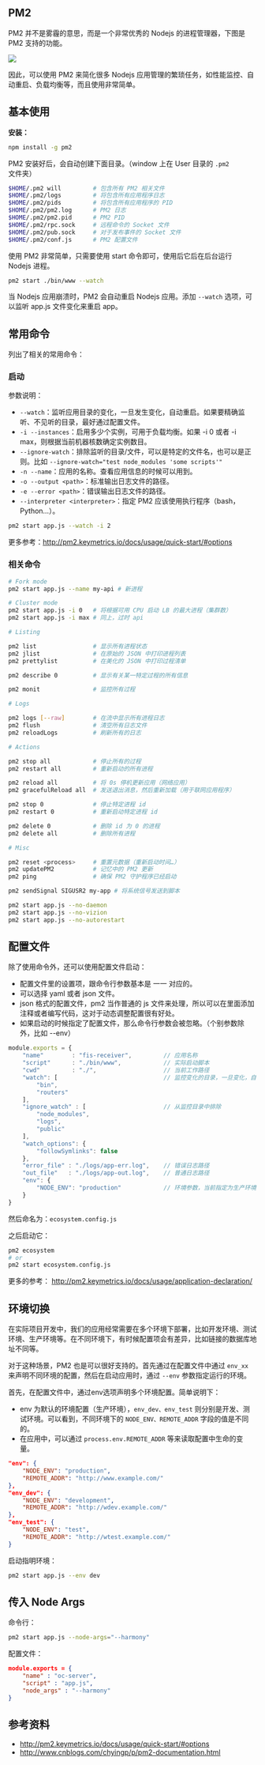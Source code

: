 
## PM2
PM2 并不是雾霾的意思，而是一个非常优秀的 Nodejs 的进程管理器，下图是 PM2 支持的功能。

![](../../../resource/20170707220913.png)

因此，可以使用 PM2 来简化很多 Nodejs 应用管理的繁琐任务，如性能监控、自动重启、负载均衡等，而且使用非常简单。

## 基本使用

**安装：**

```bash
npm install -g pm2
```

PM2 安装好后，会自动创建下面目录。（window 上在 User 目录的 `.pm2` 文件夹）

```bash
$HOME/.pm2 will         # 包含所有 PM2 相关文件
$HOME/.pm2/logs         # 将包含所有应用程序日志
$HOME/.pm2/pids         # 将包含所有应用程序的 PID
$HOME/.pm2/pm2.log      # PM2 日志
$HOME/.pm2/pm2.pid      # PM2 PID
$HOME/.pm2/rpc.sock     # 远程命令的 Socket 文件
$HOME/.pm2/pub.sock     # 对于发布事件的 Socket 文件
$HOME/.pm2/conf.js      # PM2 配置文件
```

使用 PM2 非常简单，只需要使用 start 命令即可，使用后它后在后台运行 Nodejs 进程。

```bash
pm2 start ./bin/www --watch
```

当 Nodejs 应用崩溃时，PM2 会自动重启 Nodejs 应用。添加 `--watch` 选项，可以监听 app.js 文件变化来重启 app。

## 常用命令
列出了相关的常用命令：

### 启动

参数说明：

- `--watch`：监听应用目录的变化，一旦发生变化，自动重启。如果要精确监听、不见听的目录，最好通过配置文件。
- `-i --instances`：启用多少个实例，可用于负载均衡。如果 -i 0 或者 -i max，则根据当前机器核数确定实例数目。
- `--ignore-watch`：排除监听的目录/文件，可以是特定的文件名，也可以是正则。比如 `--ignore-watch="test node_modules 'some scripts'"`
- `-n --name`：应用的名称。查看应用信息的时候可以用到。
- `-o --output <path>`：标准输出日志文件的路径。
- `-e --error <path>`：错误输出日志文件的路径。
- `--interpreter <interpreter>`：指定 PM2 应该使用执行程序（bash，Python…）。

```bash
pm2 start app.js --watch -i 2
```

更多参考：http://pm2.keymetrics.io/docs/usage/quick-start/#options

### 相关命令

```bash
# Fork mode
pm2 start app.js --name my-api # 新进程

# Cluster mode
pm2 start app.js -i 0   # 将根据可用 CPU 启动 LB 的最大进程（集群数）
pm2 start app.js -i max # 同上，过时 api

# Listing

pm2 list                # 显示所有进程状态
pm2 jlist               # 在原始的 JSON 中打印进程列表
pm2 prettylist          # 在美化的 JSON 中打印过程清单

pm2 describe 0          # 显示有关某一特定过程的所有信息

pm2 monit               # 监控所有过程

# Logs

pm2 logs [--raw]        # 在流中显示所有进程日志
pm2 flush               # 清空所有日志文件
pm2 reloadLogs          # 刷新所有的日志

# Actions

pm2 stop all            # 停止所有的过程
pm2 restart all         # 重新启动的所有进程

pm2 reload all          # 将 0s 停机更新应用（网络应用）
pm2 gracefulReload all  # 发送退出消息，然后重新加载（用于联网应用程序）

pm2 stop 0              # 停止特定进程 id
pm2 restart 0           # 重新启动特定进程 id

pm2 delete 0            # 删除 id 为 0 的进程
pm2 delete all          # 删除所有进程

# Misc

pm2 reset <process>     # 重置元数据（重新启动时间…）
pm2 updatePM2           # 记忆中的 PM2 更新
pm2 ping                # 确保 PM2 守护程序已经启动

pm2 sendSignal SIGUSR2 my-app # 将系统信号发送到脚本

pm2 start app.js --no-daemon
pm2 start app.js --no-vizion
pm2 start app.js --no-autorestart
```

## 配置文件
除了使用命令外，还可以使用配置文件启动：

- 配置文件里的设置项，跟命令行参数基本是 一一 对应的。
- 可以选择 yaml 或者 json 文件。
- json 格式的配置文件，pm2 当作普通的 js 文件来处理，所以可以在里面添加注释或者编写代码，这对于动态调整配置很有好处。
- 如果启动的时候指定了配置文件，那么命令行参数会被忽略。（个别参数除外，比如 --env）

```js
module.exports = {
    "name"        : "fis-receiver",         // 应用名称
    "script"      : "./bin/www",            // 实际启动脚本
    "cwd"         : "./",                   // 当前工作路径
    "watch": [                              // 监控变化的目录，一旦变化，自动重启
        "bin",
        "routers"
    ],
    "ignore_watch" : [                      // 从监控目录中排除
        "node_modules",
        "logs",
        "public"
    ],
    "watch_options": {
        "followSymlinks": false
    },
    "error_file" : "./logs/app-err.log",    // 错误日志路径
    "out_file"   : "./logs/app-out.log",    // 普通日志路径
    "env": {
        "NODE_ENV": "production"            // 环境参数，当前指定为生产环境
    }
}
```

然后命名为：`ecosystem.config.js`

之后启动它：

```bash
pm2 ecosystem
# or
pm2 start ecosystem.config.js
```

更多的参考： http://pm2.keymetrics.io/docs/usage/application-declaration/


## 环境切换

在实际项目开发中，我们的应用经常需要在多个环境下部署，比如开发环境、测试环境、生产环境等。在不同环境下，有时候配置项会有差异，比如链接的数据库地址不同等。

对于这种场景，PM2 也是可以很好支持的。首先通过在配置文件中通过 `env_xx` 来声明不同环境的配置，然后在启动应用时，通过 `--env` 参数指定运行的环境。

首先，在配置文件中，通过env选项声明多个环境配置。简单说明下：

- env 为默认的环境配置（生产环境），`env_dev、env_test` 则分别是开发、测试环境。可以看到，不同环境下的 `NODE_ENV、REMOTE_ADDR` 字段的值是不同的。
- 在应用中，可以通过 `process.env.REMOTE_ADDR` 等来读取配置中生命的变量。


```json
"env": {
    "NODE_ENV": "production",
    "REMOTE_ADDR": "http://www.example.com/"
},
"env_dev": {
    "NODE_ENV": "development",
    "REMOTE_ADDR": "http://wdev.example.com/"
},
"env_test": {
    "NODE_ENV": "test",
    "REMOTE_ADDR": "http://wtest.example.com/"
}
```

启动指明环境：

```bash
pm2 start app.js --env dev
```

## 传入 Node Args

命令行：

```bash
pm2 start app.js --node-args="--harmony"
```

配置文件：

```json
module.exports = {
    "name" : "oc-server",
    "script" : "app.js",
    "node_args" : "--harmony"
}
```

## 参考资料
- http://pm2.keymetrics.io/docs/usage/quick-start/#options
- http://www.cnblogs.com/chyingp/p/pm2-documentation.html